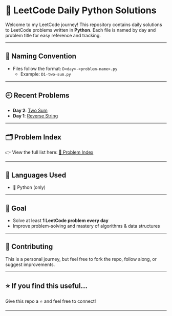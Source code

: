 # 🧠 LeetCode Daily Python Solutions

Welcome to my LeetCode journey! This repository contains daily solutions to LeetCode problems written in **Python**. Each file is named by day and problem title for easy reference and tracking.

---

## 📌 Naming Convention

- Files follow the format: `D<day>-<problem-name>.py`
  - Example: `D1-two-sum.py`

---

## 🕘 Recent Problems

<!-- RECENT_START -->

- **Day 2**: [Two Sum](./D2-two-sum.py)
- **Day 1**: [Reverse String](./D1-reverse-string.py)

<!-- RECENT_END -->
---
## 🗂️ Problem Index

👉 View the full list here: [📘 Problem Index](./INDEX.md)

---

## 🚀 Languages Used

- 🐍 Python (only)

---

## 🎯 Goal

- Solve at least **1 LeetCode problem every day**
- Improve problem-solving and mastery of algorithms & data structures

---

## 🤝 Contributing

This is a personal journey, but feel free to fork the repo, follow along, or suggest improvements.

---

## ⭐️ If you find this useful...

Give this repo a ⭐️ and feel free to connect!

---
